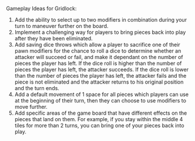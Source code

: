 Gameplay Ideas for Gridlock: 
1. Add the ability to select up to two modifiers in combination during your turn to maneuver further on the board. 
2. Implement a challenging way for players to bring pieces back into play after they have been eliminated. 
3. Add saving dice throws which allow a player to sacrifice one of their pawn modifiers for the chance to roll a dice to determine whether an attacker will succeed or fail, and make it dependant on the number of pieces the player has left. If the dice roll is higher than the number of pieces the player has left, the attacker succeeds. If the dice roll is lower than the number of pieces the player has left, the attacker fails and the piece is not eliminated and the attacker returns to his original position and the turn ends. 
4. Add a default movement of 1 space for all pieces which players can use at the beginning of their turn, then they can choose to use modifiers to move further.
5. Add specific areas of the game board that have different effects on the pieces that land on them. For example, if you stay within the middle 4 tiles for more than 2 turns, you can bring one of your pieces back into play.

